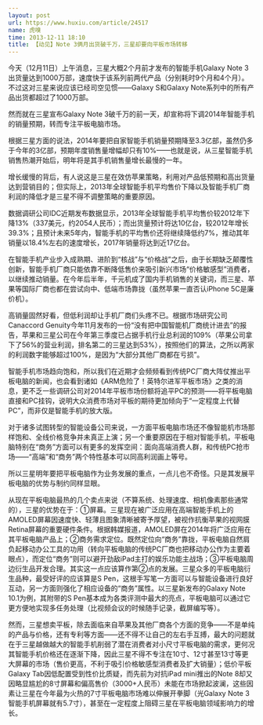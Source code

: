 ```yaml
---
layout: post
url: https://www.huxiu.com/article/24517
name: 虎嗅
time: 2013-12-11 18:10
title: 【动见】Note 3俩月出货破千万，三星却要向平板市场转移
---
```

今天（12月11日）上午消息，三星大概2个月前才发布的智能手机Galaxy Note 3出货量达到1000万部，速度快于该系列前两代产品（分别耗时9个月和4个月）。不过这对三星来说应该已经司空见惯——Galaxy S和Galaxy Note系列中的所有产品出货都超过了1000万部。

然而就在三星宣布Galaxy Note 3破千万的前一天，却宣称将下调2014年智能手机的销量预期，转而专注平板电脑市场。

根据三星方面的说法，2014年要把自家智能手机销量预期降至3.3亿部，虽然仍多于今年的3亿部，预期年度销售量增幅却只有10%——也就是说，从三星智能手机销售热潮开始后，明年将是其手机销售量增长最慢的一年。

增长缓慢的背后，有人说这是三星在效仿苹果策略，利用对产品低预期和高出货量达到营销目的；但实际上，2013年全球智能手机平均售价下降以及智能手机厂商利润的降低才是三星不得不调整策略的重要原因。

数据调研公司IDC近期发布数据显示，2013年全球智能手机平均售价较2012年下降13%（337美元，约2054人民币）；而出货量预计将达10亿台，较2012年增长39.3%；且预计未来5年内，智能手机的平均售价还将继续降低约7%，推动其年销量以18.4%左右的速度增长，2017年销量将达到近17亿台。

在智能手机产业步入成熟期、进阶到“核战”与“价格战”之后，由于长期缺乏颠覆性创新，智能手机厂商只能依靠不断降低售价来吸引新兴市场“价格敏感型”消费者，以继续推动销量。在今年后半年，千元机成了国内手机销售的关键词，而三星、苹果等国际厂商也都在尝试向中、低端市场靠拢（虽然苹果一直否认iPhone 5C是廉价机）。

高销量固然好看，但低利润却让手机厂商们头疼不已。根据市场研究公司Canaccord Genuity今年11月发布的一份“没有把中国智能机厂商统计进去”的报告，苹果和三星公司在今年第三季度已占据手机行业总利润的109%（苹果公司拿下了56%的营业利润，排名第二的三星达到53%），按照他们的算法，之所以两家的利润数字能够超过100%，是因为“大部分其他厂商都在亏损”。

智能手机市场趋向饱和，所以我们在近期才会频频看到传统PC厂商大阵仗推出平板电脑的新闻，也会看到诸如《ARM危险了！英特尔进军平板市场》之类的消息，更不乏一些调研公司对2014年平板市场份额将追平PC的预测——将平板电脑直接和PC挂钩，说明大众消费市场对平板的期待更加倾向于“一定程度上代替PC”，而非仅是智能手机的放大版。

对于诸多试图转型的智能设备公司来说，一方面平板电脑市场还不像智能机市场那样饱和、全线价格竞争并未真正上演；另一个重要原因在于相对智能手机，平板电脑特别在“商务”方面可以有更多的发挥空间：面向高端消费人群，和传统PC抢市场——“高端”和“商务”两个特性基本可以同高利润画上等号。

所以三星明年要把平板电脑作为业务发展的重点，一点儿也不奇怪。只是其发展平板电脑的优势与制约同样显眼。

从现在平板电脑最热的几个卖点来说（不算系统、处理速度、相机像素那些通常的），三星的优势在于：①屏幕。三星现在被广泛应用在高端智能手机上的AMOLED屏幕因速度快、轻薄且图象清晰被寄予厚望，被视作抗衡苹果的视网膜Retina屏幕的重要硬件条件。根据韩媒报道，AMOLED屏在2014年将广泛应用在其平板电脑产品上；②商务需求定位。既然定位向“商务”靠拢，平板电脑自然肩负起移动办公工具的功用（转向平板电脑的传统PC厂商也把移动办公作为主要着眼点），而定位“商务”则可以避开劲敌iPad主打的娱乐功能主战场；③平板电脑周边衍生品开发合理。其实这一点应该算作第②点的发展。三星众多的平板电脑衍生品种，最受好评的应该算是S Pen，这根手写笔一方面可以与智能设备进行良好互动，另一方面则强化了相应设备的“商务”属性。以三星新发布的Galaxy Note 10.1为例，其附带的S Pen基本成为各类评测中最大的亮点，平板电脑可以通过它更方便地实现多任务处理（比视频会议的时候随手记录，截屏编写等）。

然而，三星想卖平板，除去面临来自苹果及其他厂商各个方面的竞争——不是单纯的产品与价格，还有专利等方面——还不得不让自己的左右手互搏，最大的问题就在于三星越做越大的智能手机削弱了潜在消费者对小尺寸平板电脑的需求，更何况其智能手机价格还在逐渐下降，因此三星不得不专注在10寸、12寸甚至13寸等更大屏幕的市场（售价更高，不利于吸引价格敏感型消费者及扩大销量）；低价平板Galaxy Tab因低配置受到性价比质疑，而先前为对抗iPad mini推出的Note 8却又因略显尴尬的8寸屏幕和偏高售价（3000+人民币）未能在市场掀起波澜，这些因素让三星在今年最为火热的7寸平板电脑市场难以伸展开拳脚（光Galaxy Note 3智能手机屏幕就有5.7寸），甚至在一定程度上阻碍三星在平板电脑领域影响力的增长。

